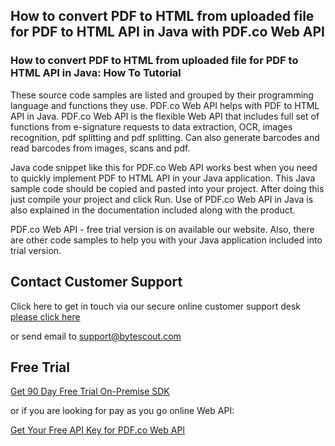## How to convert PDF to HTML from uploaded file for PDF to HTML API in Java with PDF.co Web API

### How to convert PDF to HTML from uploaded file for PDF to HTML API in Java: How To Tutorial

These source code samples are listed and grouped by their programming language and functions they use. PDF.co Web API helps with PDF to HTML API in Java. PDF.co Web API is the flexible Web API that includes full set of functions from e-signature requests to data extraction, OCR, images recognition, pdf splitting and pdf splitting. Can also generate barcodes and read barcodes from images, scans and pdf.

Java code snippet like this for PDF.co Web API works best when you need to quickly implement PDF to HTML API in your Java application. This Java sample code should be copied and pasted into your project. After doing this just compile your project and click Run. Use of PDF.co Web API in Java is also explained in the documentation included along with the product.

PDF.co Web API - free trial version is on available our website. Also, there are other code samples to help you with your Java application included into trial version.

## Contact Customer Support

Click here to get in touch via our secure online customer support desk [please click here](https://bytescout.zendesk.com/hc/en-us/requests/new?subject=PDF.co%20Web%20API%20Question)

or send email to [support@bytescout.com](mailto:support@bytescout.com?subject=PDF.co%20Web%20API%20Question) 

## Free Trial

[Get 90 Day Free Trial On-Premise SDK](https://bytescout.com/download/web-installer?utm_source=github-readme)

or if you are looking for pay as you go online Web API:

[Get Your Free API Key for PDF.co Web API](https://pdf.co/documentation/api?utm_source=github-readme)